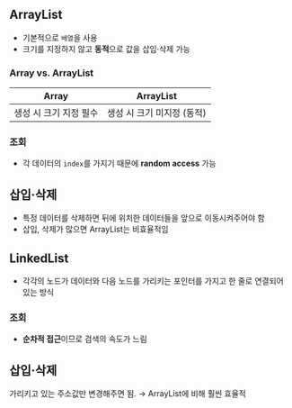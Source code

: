 ## ArrayList
- 기본적으로 `배열`을 사용
- 크기를 지정하지 않고 **동적**으로 값을 삽입·삭제 가능

### Array vs. ArrayList
|Array|ArrayList|
|---|---|
|생성 시 크기 지정 필수|생성 시 크기 미지정 (동적)|

### 조회
- 각 데이터의 `index`를 가지기 때문에 **random access** 가능

## 삽입·삭제
- 특정 데이터를 삭제하면 뒤에 위치한 데이터들을 앞으로 이동시켜주어야 함
- 삽입, 삭제가 많으면 ArrayList는 비효율적임

## LinkedList
- 각각의 노드가 데이터와 다음 노드를 가리키는 포인터를 가지고 한 줄로 연결되어 있는 방식

### 조회
- **순차적 접근**이므로 검색의 속도가 느림

## 삽입·삭제
가리키고 있는 주소값만 변경해주면 됨. → ArrayList에 비해 훨씬 효율적
  
